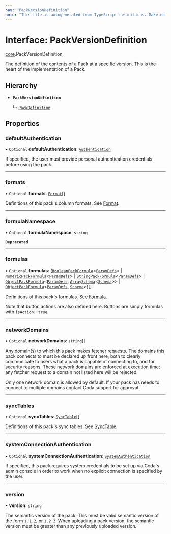 ```yaml
---
nav: "PackVersionDefinition"
note: "This file is autogenerated from TypeScript definitions. Make edits to the comments in the TypeScript file and then run `make docs` to regenerate this file."
---
```

# Interface: PackVersionDefinition

[core](../modules/core.md).PackVersionDefinition

The definition of the contents of a Pack at a specific version. This is the
heart of the implementation of a Pack.

## Hierarchy

- **`PackVersionDefinition`**

  ↳ [`PackDefinition`](core.PackDefinition.md)

## Properties

### defaultAuthentication

• `Optional` **defaultAuthentication**: [`Authentication`](../types/core.Authentication.md)

If specified, the user must provide personal authentication credentials before using the pack.

___

### formats

• `Optional` **formats**: [`Format`](core.Format.md)[]

Definitions of this pack's column formats. See [Format](core.Format.md).

___

### formulaNamespace

• `Optional` **formulaNamespace**: `string`

**`Deprecated`**

___

### formulas

• `Optional` **formulas**: ([`BooleanPackFormula`](../types/core.BooleanPackFormula.md)<[`ParamDefs`](../types/core.ParamDefs.md)\> \| [`NumericPackFormula`](../types/core.NumericPackFormula.md)<[`ParamDefs`](../types/core.ParamDefs.md)\> \| [`StringPackFormula`](../types/core.StringPackFormula.md)<[`ParamDefs`](../types/core.ParamDefs.md)\> \| [`ObjectPackFormula`](../types/core.ObjectPackFormula.md)<[`ParamDefs`](../types/core.ParamDefs.md), [`ArraySchema`](core.ArraySchema.md)<[`Schema`](../types/core.Schema.md)\>\> \| [`ObjectPackFormula`](../types/core.ObjectPackFormula.md)<[`ParamDefs`](../types/core.ParamDefs.md), [`Schema`](../types/core.Schema.md)\>)[]

Definitions of this pack's formulas. See [Formula](../types/core.Formula.md).

Note that button actions are also defined here. Buttons are simply formulas
with `isAction: true`.

___

### networkDomains

• `Optional` **networkDomains**: `string`[]

Any domain(s) to which this pack makes fetcher requests. The domains this pack connects to must be
declared up front here, both to clearly communicate to users what a pack is capable of connecting to,
and for security reasons. These network domains are enforced at execution time: any fetcher request
to a domain not listed here will be rejected.

Only one network domain is allowed by default. If your pack has needs to connect to multiple domains
contact Coda support for approval.

___

### syncTables

• `Optional` **syncTables**: [`SyncTable`](../types/core.SyncTable.md)[]

Definitions of this pack's sync tables. See [SyncTable](../types/core.SyncTable.md).

___

### systemConnectionAuthentication

• `Optional` **systemConnectionAuthentication**: [`SystemAuthentication`](../types/core.SystemAuthentication.md)

If specified, this pack requires system credentials to be set up via Coda's admin console in order to work when no
explicit connection is specified by the user.

___

### version

• **version**: `string`

The semantic version of the pack. This must be valid semantic version of the form `1`, `1.2`, or `1.2.3`.
When uploading a pack version, the semantic version must be greater than any previously uploaded version.

